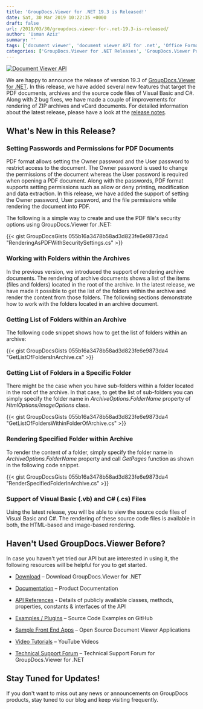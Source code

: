 ```yaml
---
title: 'GroupDocs.Viewer for .NET 19.3 is Released!'
date: Sat, 30 Mar 2019 10:22:35 +0000
draft: false
url: /2019/03/30/groupdocs.viewer-for-.net-19.3-is-released/
author: 'Usman Aziz'
summary: ''
tags: ['document viewer', 'document viewer API for .net', 'Office Formats Viewer', 'online document viewer', 'PDF viewer', 'Viewer API']
categories: ['GroupDocs.Viewer for .NET Releases', 'GroupDocs.Viewer Product Family']
---
```


[![Document Viewer API](https://blog.groupdocs.com/wp-content/uploads/sites/4/2016/11/groupdocs-viewer-net.png)](https://www.groupdocs.com/products/viewer/net)

We are happy to announce the release of version 19.3 of [GroupDocs.Viewer for .NET](https://products.groupdocs.com/viewer/net). In this release, we have added several new features that target the PDF documents, archives and the source code files of Visual Basic and C#. Along with 2 bug fixes, we have made a couple of improvements for rendering of ZIP archives and vCard documents. For detailed information about the latest release, please have a look at the [release notes](https://docs.groupdocs.com/display/viewernet/GroupDocs.Viewer+for+.NET+19.3+Release+Notes).

## What's New in this Release?

### **Setting Passwords and Permissions for PDF Documents**

PDF format allows setting the Owner password and the User password to restrict access to the document. The Owner password is used to change the permissions of the document whereas the User password is required when opening a PDF document. Along with the passwords, PDF format supports setting permissions such as allow or deny printing, modification and data extraction. In this release, we have added the support of setting the Owner password, User password, and the file permissions while rendering the document into PDF.

The following is a simple way to create and use the PDF file's security options using GroupDocs.Viewer for .NET:

{{< gist GroupDocsGists 055b16a3478b58ad3d823fe6e9873da4 "RenderingAsPDFWithSecuritySettings.cs" >}}

### **Working with Folders within the Archives**

In the previous version, we introduced the support of rendering archive documents. The rendering of archive documents shows a list of the items (files and folders) located in the root of the archive. In the latest release, we have made it possible to get the list of the folders within the archive and render the content from those folders. The following sections demonstrate how to work with the folders located in an archive document.

### Getting List of Folders within an Archive

The following code snippet shows how to get the list of folders within an archive:

{{< gist GroupDocsGists 055b16a3478b58ad3d823fe6e9873da4 "GetListOfFoldersInArchive.cs" >}}

### Getting List of Folders in a Specific Folder

There might be the case when you have sub-folders within a folder located in the root of the archive. In that case, to get the list of sub-folders you can simply specify the folder name in _ArchiveOptions.FolderName_ property of _HtmlOptions/ImageOptions_ class.

{{< gist GroupDocsGists 055b16a3478b58ad3d823fe6e9873da4 "GetListOfFoldersWithinFolderOfArchive.cs" >}}

### Rendering Specified Folder within Archive

To render the content of a folder, simply specify the folder name in  
_ArchiveOptions.FolderName_ property and call _GetPages_ function as shown in the following code snippet.

{{< gist GroupDocsGists 055b16a3478b58ad3d823fe6e9873da4 "RenderSpecifiedFolderInArchive.cs" >}}

### **Support of Visual Basic (.vb) and C# (.cs) Files**

Using the latest release, you will be able to view the source code files of Visual Basic and C#. The rendering of these source code files is available in both, the HTML-based and image-based rendering.

## Haven't Used GroupDocs.Viewer Before?

In case you haven't yet tried our API but are interested in using it, the following resources will be helpful for you to get started.

*   [Download](https://downloads.groupdocs.com/viewer/net) – Download GroupDocs.Viewer for .NET
*   [Documentation](https://docs.groupdocs.com/viewer/net) – Product Documentation
*   [API References](https://apireference.groupdocs.com/net/viewer/) - Details of publicly available classes, methods, properties, constants & interfaces of the API
*   [Examples / Plugins](https://github.com/groupdocs-viewer/GroupDocs.Viewer-for-.NET) – Source Code Examples on GitHub  
    
*   [Sample Front End Apps](https://github.com/groupdocs-viewer/) – Open Source Document Viewer Applications
*   [Video Tutorials](https://www.youtube.com/playlist?list=PL25CTxMCj5vPVahuYtHx0uscArNA595GK) – YouTube Videos
*   [Technical Support Forum](https://forum.groupdocs.com/c/viewer) – Technical Support Forum for GroupDocs.Viewer for .NET

## Stay Tuned for Updates!

If you don't want to miss out any news or announcements on GroupDocs products, stay tuned to our blog and keep visiting frequently.




